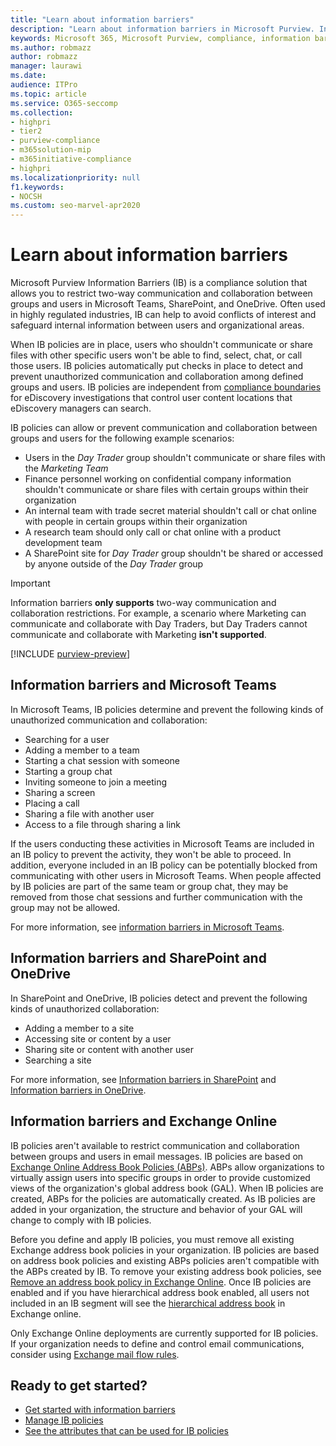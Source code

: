 ```yaml
---
title: "Learn about information barriers"
description: "Learn about information barriers in Microsoft Purview. Information barriers can help to avoid conflicts of interest and safeguard internal information between users and organizational areas."
keywords: Microsoft 365, Microsoft Purview, compliance, information barriers
ms.author: robmazz
author: robmazz
manager: laurawi
ms.date:
audience: ITPro
ms.topic: article
ms.service: O365-seccomp
ms.collection:
- highpri 
- tier2
- purview-compliance
- m365solution-mip
- m365initiative-compliance
- highpri
ms.localizationpriority: null
f1.keywords:
- NOCSH
ms.custom: seo-marvel-apr2020
---
```


# Learn about information barriers

Microsoft Purview Information Barriers (IB) is a compliance solution that allows you to restrict two-way communication and collaboration between groups and users in Microsoft Teams, SharePoint, and OneDrive. Often used in highly regulated industries, IB can help to avoid conflicts of interest and safeguard internal information between users and organizational areas.

When IB policies are in place, users who shouldn't communicate or share files with other specific users won't be able to find, select, chat, or call those users. IB policies automatically put checks in place to detect and prevent unauthorized communication and collaboration among defined groups and users. IB policies are independent from [compliance boundaries](/microsoft-365/compliance/set-up-compliance-boundaries) for eDiscovery investigations that control user content locations that eDiscovery managers can search.

IB policies can allow or prevent communication and collaboration between groups and users for the following example scenarios:

- Users in the *Day Trader* group shouldn't communicate or share files with the *Marketing Team*
- Finance personnel working on confidential company information shouldn't communicate or share files with certain groups within their organization
- An internal team with trade secret material shouldn't call or chat online with people in certain groups within their organization
- A research team should only call or chat online with a product development team
- A SharePoint site for *Day Trader* group shouldn't be shared or accessed by anyone outside of the *Day Trader* group

> [!IMPORTANT]
> Information barriers **only supports** two-way communication and collaboration restrictions. For example, a scenario where Marketing can communicate and collaborate with Day Traders, but Day Traders cannot communicate and collaborate with Marketing **isn't supported**.

[!INCLUDE [purview-preview](../includes/purview-preview.md)]

## Information barriers and Microsoft Teams

In Microsoft Teams, IB policies determine and prevent the following kinds of unauthorized communication and collaboration:

- Searching for a user
- Adding a member to a team
- Starting a chat session with someone
- Starting a group chat
- Inviting someone to join a meeting
- Sharing a screen
- Placing a call
- Sharing a file with another user
- Access to a file through sharing a link

If the users conducting these activities in Microsoft Teams are included in an IB policy to prevent the activity, they won't be able to proceed. In addition, everyone included in an IB policy can be potentially blocked from communicating with other users in Microsoft Teams. When people affected by IB policies are part of the same team or group chat, they may be removed from those chat sessions and further communication with the group may not be allowed.

For more information, see [information barriers in Microsoft Teams](/MicrosoftTeams/information-barriers-in-teams).

## Information barriers and SharePoint and OneDrive

In SharePoint and OneDrive, IB policies detect and prevent the following kinds of unauthorized collaboration:

- Adding a member to a site
- Accessing site or content by a user
- Sharing site or content with another user
- Searching a site

For more information, see [Information barriers in SharePoint](/sharepoint/information-barriers) and [Information barriers in OneDrive](/onedrive/information-barriers).

## Information barriers and Exchange Online

IB policies aren't available to restrict communication and collaboration between groups and users in email messages. IB policies are based on [Exchange Online Address Book Policies (ABPs)](/exchange/address-books/address-book-policies/address-book-policies). ABPs allow organizations to virtually assign users into specific groups in order to provide customized views of the organization's global address book (GAL). When IB policies are created, ABPs for the policies are automatically created. As IB policies are added in your organization, the structure and behavior of your GAL will change to comply with IB policies.

Before you define and apply IB policies, you must remove all existing Exchange address book policies in your organization. IB policies are based on address book policies and existing ABPs policies aren't compatible with the ABPs created by IB. To remove your existing address book policies, see [Remove an address book policy in Exchange Online](/exchange/address-books/address-book-policies/remove-an-address-book-policy). Once IB policies are enabled and if you have hierarchical address book enabled, all users not included in an IB segment will see the [hierarchical address book](/exchange/address-books/hierarchical-address-books/hierarchical-address-books) in Exchange online.

Only Exchange Online deployments are currently supported for IB policies. If your organization needs to define and control email communications, consider using [Exchange mail flow rules](/exchange/security-and-compliance/mail-flow-rules/mail-flow-rules).

## Ready to get started?

- [Get started with information barriers](information-barriers-policies.md)
- [Manage IB policies](information-barriers-edit-segments-policies.md)
- [See the attributes that can be used for IB policies](information-barriers-attributes.md)
